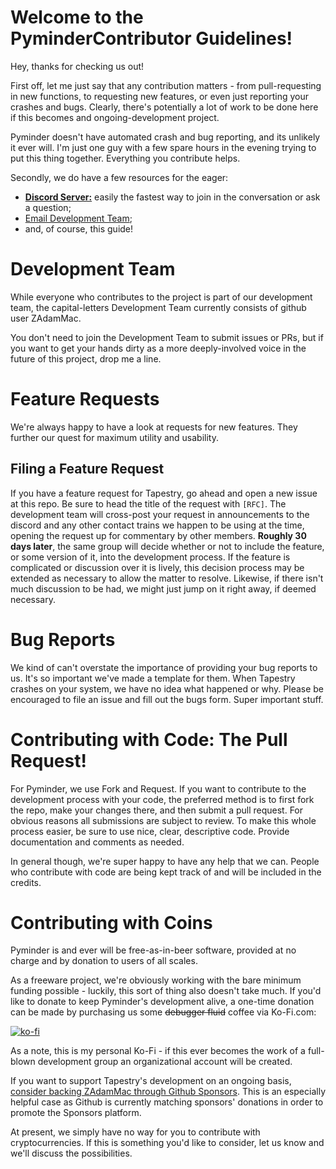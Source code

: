 # Welcome to the PyminderContributor Guidelines!
Hey, thanks for checking us out!

First off, let me just say that any contribution matters - from pull-requesting in new functions, to requesting new features, or even just reporting your crashes and bugs. Clearly, there's potentially a lot of work to be done here if this becomes and ongoing-development project.
 
Pyminder doesn't have automated crash and bug reporting, and its unlikely it ever will. I'm just one guy with a few spare hours in the evening trying to put this thing together. Everything you contribute helps.

Secondly, we do have a few resources for the eager:
- [**Discord Server:**](https://discord.gg/34KJfkg) easily the fastest way to join in the conversation or ask a question;
- [Email Development Team](mailto:pymdev@kenshosec.com);
- and, of course, this guide!

# Development Team
While everyone who contributes to the project is part of our development team, the capital-letters Development Team currently consists of github user ZAdamMac.

You don't need to join the Development Team to submit issues or PRs, but if you want to get your hands dirty as a more deeply-involved voice in the future of this project, drop me a line.

# Feature Requests
We're always happy to have a look at requests for new features. They further our quest for maximum utility and usability.

## Filing a Feature Request
If you have a feature request for Tapestry, go ahead and open a new issue at this repo. Be sure to head the title of the request with `[RFC]`. The development team will cross-post your request in announcements to the discord and any other contact trains we happen to be using at the time, opening the request up for commentary by other members. **Roughly 30 days later**, the same group will decide whether or not to include the feature, or some version of it, into the development process. If the feature is complicated or discussion over it is lively, this decision process may be extended as necessary to allow the matter to resolve. Likewise, if there isn't much discussion to be had, we might just jump on it right away, if deemed necessary.

# Bug Reports
We kind of can't overstate the importance of providing your bug reports to us. It's so important we've made a template for them. When Tapestry crashes on your system, we have no idea what happened or why. Please be encouraged to file an issue and fill out the bugs form. Super important stuff.

# Contributing with Code: The Pull Request!
For Pyminder, we use Fork and Request. If you want to contribute to the development process with your code, the preferred method is to first fork the repo, make your changes there, and then submit a pull request. For obvious reasons all submissions are subject to review. To make this whole process easier, be sure to use nice, clear, descriptive code. Provide documentation and comments as needed.

In general though, we're super happy to have any help that we can. People who contribute with code are being kept track of and will be included in the credits.

# Contributing with Coins
Pyminder is and ever will be free-as-in-beer software, provided at no charge and by donation to users of all scales.

As a freeware project, we're obviously working with the bare minimum funding possible - luckily, this sort of thing also doesn't take much. If you'd like to donate to keep Pyminder's development alive, a one-time donation can be made by purchasing us some ~~debugger fluid~~ coffee via Ko-Fi.com:

[![ko-fi](https://www.ko-fi.com/img/githubbutton_sm.svg)](https://ko-fi.com/A8614WZ3)

As a note, this is my personal Ko-Fi - if this ever becomes the work of a full-blown development group an organizational account will be created.

If you want to support Tapestry's development on an ongoing basis, [consider backing ZAdamMac through Github Sponsors](https://github.com/users/ZAdamMac/sponsorship). This is an especially helpful case as Github is currently matching sponsors' donations in order to promote the Sponsors platform.

At present, we simply have no way for you to contribute with cryptocurrencies. If this is something you'd like to consider, let us know and we'll discuss the possibilities.
